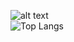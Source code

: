 ![alt text](https://user-images.githubusercontent.com/74038190/212748830-4c709398-a386-4761-84d7-9e10b98fbe6e.gif) <br>
![Top Langs](https://github-readme-stats.vercel.app/api/top-langs/?username=OTH-KSM&theme=tokyonight) <br>
